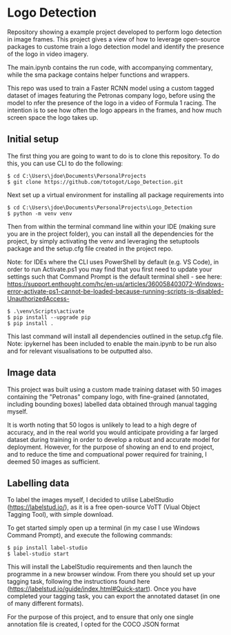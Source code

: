 # Logo Detection

Repository showing a example project developed to perform logo detection in image frames. This project gives a view of how to leverage open-source packages to custome train a logo detection model and identify the presence of the logo in video imagery.

The main.ipynb contains the run code, with accompanying commentary, while the sma package contains helper functions and wrappers.

This repo was used to train a Faster RCNN model using a custom tagged dataset of images featuring the Petronas company logo, before using the model to nfer the presence of the logo in a video of Formula 1 racing. The intention is to see how often the logo appears in the frames, and how much screen space the logo takes up.


## Initial setup
The first thing you are going to want to do is to clone this repository. To do this, you can use CLI to do the following:
```
$ cd C:\Users\jdoe\Documents\PersonalProjects
$ git clone https://github.com/totogot/Logo_Detection.git
```

Next set up a virtual environment for installing all package requirements into
```
$ cd C:\Users\jdoe\Documents\PersonalProjects\Logo_Detection
$ python -m venv venv
```

Then from within the terminal command line within your IDE (making sure you are in the project folder), you can install all the dependencies for the project, by simply activating the venv and leveraging the setuptools package and the setup.cfg file created in the project repo. 

Note: for IDEs where the CLI uses PowerShell by default (e.g. VS Code), in order to run Activate.ps1 you may find that you first need to update your settings such that Command Prompt is the default terminal shell - see here: https://support.enthought.com/hc/en-us/articles/360058403072-Windows-error-activate-ps1-cannot-be-loaded-because-running-scripts-is-disabled-UnauthorizedAccess-

```
$ .\venv\Scripts\activate
$ pip install --upgrade pip
$ pip install .
```

This last command will install all dependencies outlined in the setup.cfg file. 
Note: ipykernel has been included to enable the main.ipynb to be run also and for relevant visualisations to be outputted also.


## Image data 

This project was built using a custom made training dataset with 50 images containing the "Petronas" company logo, with fine-grained (annotated, including bounding boxes) labelled data obtained through manual tagging myself. 

It is worth noting that 50 logos is unlikely to lead to a high degre of accuracy, and in the real world you would anticipate providing a far larged dataset during training in order to develop a robust and accurate model for deployment. However, for the purpose of showing an end to end project, and to reduce the time and compuational power required for training, I deemed 50 images as sufficient.


## Labelling data

To label the images myself, I decided to utilise LabelStudio (https://labelstud.io/), as it is a free open-source VoTT (Viual Object Tagging Tool), with simple download.

To get started simply open up a terminal (in my case I use Windows Command Prompt), and execute the following commands:
```
$ pip install label-studio
$ label-studio start
```

This will install the LabelStudio requirements and then launch the programme in a new browser window. From there you should set up your tagging task, following the instructions found here (https://labelstud.io/guide/index.html#Quick-start). Once you have completed your tagging task, you can export the annotated dataset (in one of many different formats). 

For the purpose of this project, and to ensure that only one single annotation file is created, I opted for the COCO JSON format